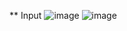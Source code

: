 ** Input
![image](https://github.com/user-attachments/assets/b30be0f1-4f87-4cb9-ae9d-68262047690f)
![image](https://github.com/user-attachments/assets/d1bb89d8-8453-4ec8-9fed-8803c3d8e46a)

